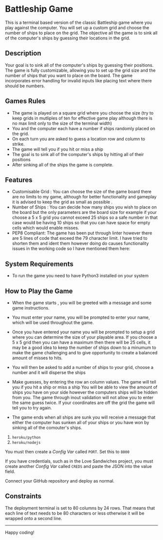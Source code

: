 
# Battleship Game
This is a terminal based version of the classic Battleship game where you play against the computer. You will set up a custom grid and choose the number of ships to place on the grid. The objective all the game is to sink all of the computer's ships by guessing their locations in the grid.


## Description
Your goal is to sink all of the computer's ships by guessing their positions. The game is fully customizable, allowing you to set up the grid size and the number of ships that you want to place on the board. The game incorporates error handling for invalid inputs like placing text where there should be numbers. 

## Games Rules
 - The game is played on a square grid where you choose the size (try to keep grids in mutliples of ten for effective game play although there is no max limit only to the size of the terminal width)
 - You and the computer each have a number if ships randomly placed on the grid.
- On each turn you are asked to guess a location row and column to strike.
- The game will tell you if you hit or miss a ship
- The goal is to sink all of the computer's ships by hitting all of their positions 
- After sinking all of the ships the game is complete.

## Features
- Customisable Grid : You can choose the size of the game board there are no limits to my game, although for better functionality and gameplay it is advised to keep the grid as small as possible .
- Number of Ships : You can decide how many ships you wish to place on the board but the only parameters are the board size for example if your choose a 5 x 5 grid you cannot exceed 25 ships so a safe number in that case would be having 10 ships so that you can have space for empty cells which would enable misses.
- PEP8 Compliant: The game has been put through linter however there are 5 lines of code that exceed the 79 character limit. I have tried to shorten them and ident them however doing do causes functionality issues in the working code so I have mentioned them here: 

## System Requirements 
- To run the game you need to have Python3 installed on your system

## How to Play the Game
- When the game starts , you will be greeted with a message and some game instructions.
- You must enter your name, you will be prompted to enter your name, which will be used throughout the game.
- Once you have entered your name you will be prompted to setup a grid where you can determine the size of your playable area. If you choose a 5 x 5 grid then you can have a maximum then there will be 25 cells, it may be a good idea to keep the number of ships down to a minumum to make the game challenging and to give opportunity to create a balanced amount of misses to hits.

- You will then be asked to add a number of ships to your grid, choose a number and it will disperse the ships 

- Make guesses, by entering the row an column values. The game will tell you if you hit a ship or miss a ship
You will be able to view the amount of ships you have on your side however the computers ships will be hidden from you. The game through inout validation will not allow you to enter the same guess twice. If your coordinates are off the grid the game will tell you to try again.
- The game ends when all ships are sunk you will receive a message that either the computer has sunken all of your ships or you have won by sinking all of the comouter's ships.


1. `heroku/python`
2. `heroku/nodejs`

You must then create a _Config Var_ called `PORT`. Set this to `8000`

If you have credentials, such as in the Love Sandwiches project, you must create another _Config Var_ called `CREDS` and paste the JSON into the value field.

Connect your GitHub repository and deploy as normal.

## Constraints

The deployment terminal is set to 80 columns by 24 rows. That means that each line of text needs to be 80 characters or less otherwise it will be wrapped onto a second line.

---

Happy coding!
